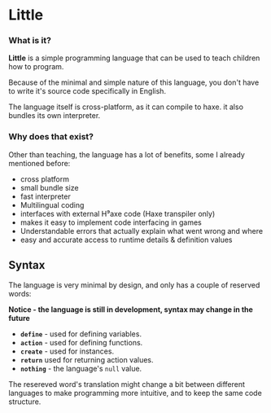 # Little

### What is it?

**Little** is a simple programming language that can be used to teach children how to program.

Because of the minimal and simple nature of this language, you don't have to write it's source code specifically in English.

The language itself is cross-platform, as it can compile to haxe. it also bundles its own interpreter.

### Why does that exist?

Other than teaching, the language has a lot of benefits, some I already mentioned before:

 - cross platform
 - small bundle size
 - fast interpreter
 - Multilingual coding
 - interfaces with external H⁹axe code (Haxe transpiler only)
 - makes it easy to implement code interfacing in games
 - Understandable errors that actually explain what went wrong and where
 - easy and accurate access to runtime details & definition values

## Syntax

The language is very minimal by design, and only has a couple of reserved words:

**Notice - the language is still in development, syntax may change in the future**

 - **`define`** - used for defining variables.
 - **`action`** - used for defining functions.
 - **`create`** - used for instances.
 - **`return`** used for returning action values.
 - **`nothing`** - the language's `null` value.

The resereved word's translation might change a bit between different languages to make programming more intuitive, and to keep the same code structure.
